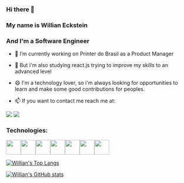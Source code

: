 ### Hi there 👋

### My name is Willian Eckstein

### And I'm a Software Engineer

- 🔭 I’m currently working on Printer do Brasil as a Product Manager 

- 🌱 But i'm also studying react.js trying to improve my skills to an advanced level

- 😄 I'm a technology lover, so i'm always looking for opportunities to learn and make some good contributions for peoples.

- 📫 If you want to contact me reach me at:

<a href="https://www.linkedin.com/in/willianeckstein" target="_blank"><img src="https://img.shields.io/badge/-LinkedIn-%230077B5?style=for-the-badge&logo=linkedin&logoColor=white" target="_blank"></a>
<a href = "mailto:willianeckstein1@gmail.com"><img src="https://img.shields.io/badge/Gmail-D14836?style=for-the-badge&logo=gmail&logoColor=white" target="_blank"></a>

### Technologies:

<img src="https://cdn.jsdelivr.net/gh/devicons/devicon/icons/html5/html5-original.svg" width="40" height="40"/><img src="https://cdn.jsdelivr.net/gh/devicons/devicon/icons/css3/css3-original.svg" width="40" height="40"/><img src="https://cdn.jsdelivr.net/gh/devicons/devicon/icons/javascript/javascript-original.svg" width="40" height="40"/><img src="https://cdn.jsdelivr.net/gh/devicons/devicon/icons/react/react-original.svg" width="40" height="40"/><img src="https://cdn.jsdelivr.net/gh/devicons/devicon/icons/ruby/ruby-original.svg" width="40" height="40"/><img src="https://cdn.jsdelivr.net/gh/devicons/devicon/icons/git/git-original.svg" width="40" height="40"/><img src="https://cdn.jsdelivr.net/gh/devicons/devicon/icons/docker/docker-original.svg" width="40" height="40"/>

[![Willian's Top Langs](https://github-readme-stats.vercel.app/api/top-langs/?username=willianeckstein&theme=dark)](https://github.com/willianeckstein)

[![Willian's GitHub stats](https://github-readme-stats.vercel.app/api?username=willianeckstein&show_icons=true&theme=dark)](https://github.com/willianeckstein)
          
          
          
          
          
          
